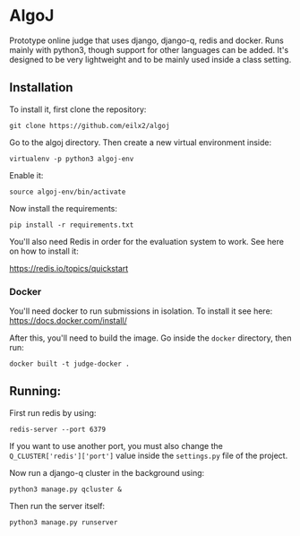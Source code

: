 # AlgoJ 

Prototype online judge that uses django, django-q, redis and docker. Runs mainly with python3, though support for other languages can be added.
It's designed to be very lightweight and to be mainly used inside a class setting.

## Installation

To install it, first clone the repository:

`git clone https://github.com/eilx2/algoj`


Go to the algoj directory. Then create a new virtual environment inside:

`virtualenv -p python3 algoj-env`


Enable it:

`source algoj-env/bin/activate`


Now install the requirements:

`pip install -r requirements.txt`

You'll also need Redis in order for the evaluation system to work. See here on how to install it:

https://redis.io/topics/quickstart

### Docker
You'll need docker to run submissions in isolation. To install it see here:
https://docs.docker.com/install/


After this, you'll need to build the image. Go inside the `docker` directory, then run:

`docker built -t judge-docker .`

## Running:

First run redis by using:

`redis-server --port 6379`

If you want to use another port, you must also change the `Q_CLUSTER['redis']['port']` value inside the `settings.py` file of the project.


Now run a django-q cluster in the background using:


`python3 manage.py qcluster &`


Then run the server itself:

`python3 manage.py runserver`
